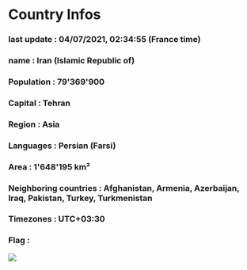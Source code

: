 # Country  Infos
### last update : 04/07/2021, 02:34:55 (France time)

### name : Iran (Islamic Republic of)
### Population : 79'369'900
### Capital : Tehran
### Region : Asia
### Languages : Persian (Farsi)
### Area : 1'648'195 km²
### Neighboring countries : Afghanistan, Armenia, Azerbaijan, Iraq, Pakistan, Turkey, Turkmenistan
### Timezones : UTC+03:30

### Flag :
![](https://restcountries.eu/data/irn.svg)